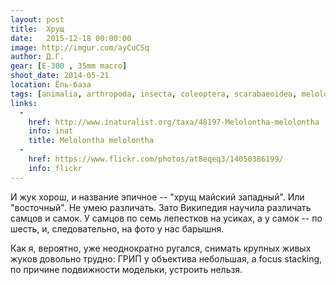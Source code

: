 ```yaml
---
layout: post
title:  Хрущ
date:   2015-12-18 00:00:00
image: http://imgur.com/ayCuCSq
author: Д.Г.
gear: [E-300 , 35mm macro]
shoot_date: 2014-05-21
location: Ёль-база
tags: [animalia, arthropoda, insecta, coleoptera, scarabaeoidea, melolonthidae, melolontha, melolontha melolontha]
links:
  -
    href: http://www.inaturalist.org/taxa/48197-Melolontha-melolontha
    info: inat
    title: Melolontha melolontha
  -
    href: https://www.flickr.com/photos/at8eqeq3/14050386199/
    info: flickr
---
```


И жук хорош, и название эпичное -- "хрущ майский западный". Или "восточный". Не умею различать. Зато Википедия научила различать самцов и самок. У самцов по семь лепестков на усиках, а у самок -- по шесть, и, следовательно, на фото у нас барышня.

Как я, вероятно, уже неоднократно ругался, снимать крупных живых жуков довольно трудно: ГРИП у объектива небольшая, а focus stacking, по причине подвижности модельки, устроить нельзя.
